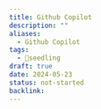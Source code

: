 ```yaml
---
title: Github Copilot
description: ""
aliases:
  - Github Copilot
tags:
  - 🌱seedling
draft: true
date: 2024-05-23
status: not-started
backlink:
---
```

